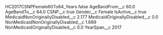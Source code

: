 <?xml version="1.0" encoding="UTF-8"?>
<CustomMetadata xmlns="http://soap.sforce.com/2006/04/metadata" xmlns:xsi="http://www.w3.org/2001/XMLSchema-instance" xmlns:xsd="http://www.w3.org/2001/XMLSchema">
    <label>HC2017CSNPFemale60To64_Years</label>
    <protected>false</protected>
    <values>
        <field>AgeBandFrom__c</field>
        <value xsi:type="xsd:double">60.0</value>
    </values>
    <values>
        <field>AgeBandTo__c</field>
        <value xsi:type="xsd:double">64.0</value>
    </values>
    <values>
        <field>CSNP__c</field>
        <value xsi:type="xsd:boolean">true</value>
    </values>
    <values>
        <field>Gender__c</field>
        <value xsi:type="xsd:string">Female</value>
    </values>
    <values>
        <field>IsActive__c</field>
        <value xsi:type="xsd:boolean">true</value>
    </values>
    <values>
        <field>MedicaidNonOriginallyDisabled__c</field>
        <value xsi:type="xsd:double">2.177</value>
    </values>
    <values>
        <field>MedicaidOriginallyDisabled__c</field>
        <value xsi:type="xsd:double">0.0</value>
    </values>
    <values>
        <field>NonMedicaidNonOriginallyDisabled__c</field>
        <value xsi:type="xsd:double">1.689</value>
    </values>
    <values>
        <field>NonMedicaidOriginallyDisabled__c</field>
        <value xsi:type="xsd:double">0.0</value>
    </values>
    <values>
        <field>YearSpan__c</field>
        <value xsi:type="xsd:string">2017</value>
    </values>
</CustomMetadata>
